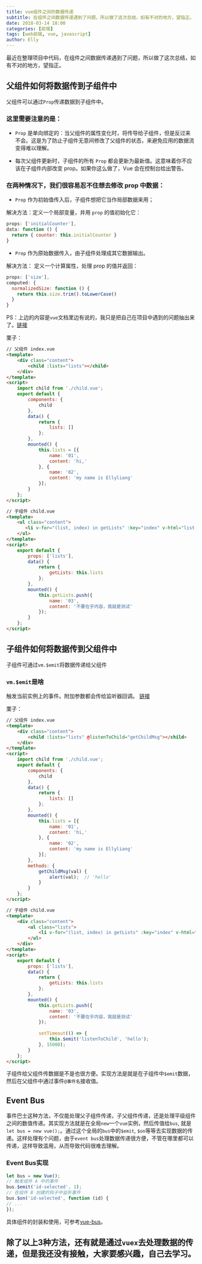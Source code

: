 ```yaml
---
title: vue组件之间的数据传递
subtitle: 在组件之间数据传递遇到了问题，所以做了这次总结，如有不对的地方，望指正。
date: 2018-03-14 18:00
categories: [前端]
tags: [web前端, vue, javascript]
author: Elly
---
```


最近在整理项目中代码，在组件之间数据传递遇到了问题，所以做了这次总结，如有不对的地方，望指正。

## 父组件如何将数据传到子组件中

父组件可以通过`Prop`传递数据到子组件中。

### 这里需要注意的是：

- `Prop` 是单向绑定的：当父组件的属性变化时，将传导给子组件，但是反过来不会。这是为了防止子组件无意间修改了父组件的状态，来避免应用的数据流变得难以理解。

- 每次父组件更新时，子组件的所有 `Prop` 都会更新为最新值。这意味着你不应该在子组件内部改变 prop。如果你这么做了，Vue 会在控制台给出警告。

<!-- more -->

### 在两种情况下，我们很容易忍不住想去修改 prop 中数据：

- `Prop` 作为初始值传入后，子组件想把它当作局部数据来用；
 
解决方法：定义一个局部变量，并用 `prop` 的值初始化它：

```js
props: ['initialCounter'],
data: function () {
  return { counter: this.initialCounter }
}    
```

- `Prop` 作为原始数据传入，由子组件处理成其它数据输出。

解决方法： 定义一个计算属性，处理 prop 的值并返回：

```js
props: ['size'],
computed: {
  normalizedSize: function () {
    return this.size.trim().toLowerCase()
  }
}
```

PS：上边的内容是`vue`文档里边有说的，我只是把自己在项目中遇到的问题抽出来了。[链接](https://cn.vuejs.org/v2/guide/components.html#Prop)


栗子：

```html
// 父组件 index.vue
<template>
    <div class="content">
        <child :lists="lists"></child>
    </div>
</template>
<script>
    import child from './child.vue';
    export default {
        components: {
            child
        },
        data() {
            return {
                lists: []
            };
        },
        mounted() {
            this.lists = [{
                name: '01',
                content: 'hi,'
            }, {
                name: '02',
                content: 'my name is Ellyliang'
            }];
        }
    };
</script>

// 子组件 child.vue
<template>
    <ul class="content">
       <li v-for="(list, index) in getLists" :key="index" v-html="list.name + list.content"></li>
    </ul>
</template>
<script>
    export default {
        props: ['lists'],
        data() {
            return {
                getLists: this.lists
            };
        },
        mounted() {
            this.getLists.push({
                name: '03',
                content: '不要在乎内容，我就是测试'
            });
        }
    };
</script>
```

## 子组件如何将数据传到父组件中

子组件可通过`vm.$emit`将数据传递给父组件

### `vm.$emit`是啥

触发当前实例上的事件。附加参数都会传给监听器回调。 [链接](https://cn.vuejs.org/v2/api/#vm-emit)

栗子：

```html
// 父组件 index.vue
<template>
    <div class="content">
        <child :lists="lists" @listenToChild="getChildMsg"></child>
    </div>
</template>
<script>
    import child from './child.vue';
    export default {
        components: {
            child
        },
        data() {
            return {
                lists: []
            };
        },
        mounted() {
            this.lists = [{
                name: '01',
                content: 'hi,'
            }, {
                name: '02',
                content: 'my name is Ellyliang'
            }];
        },
        methods: {
            getChildMsg(val) {
                alert(val);  // 'hello'
            }
        }
    };
</script>

// 子组件 child.vue
<template>
    <div class="content">
        <ul class="lists">
            <li v-for="(list, index) in getLists" :key="index" v-html="list.name + list.content"></li>
        </ul>
    </div>
</template>
<script>
    export default {
        props: ['lists'],
        data() {
            return {
                getLists: this.lists
            };
        },
        mounted() {
            this.getLists.push({
                name: '03',
                content: '不要在乎内容，我就是测试'
            });
            
            setTimeout(() => {
                this.$emit('listenToChild', 'hello');
            }, 15000);
        }
    };
</script>
```

子组件给父组件传数据是不是也很方便。实现方法是就是在子组件中`$emit`数据，然后在父组件中通过事件`@事件名`接收值。

## Event Bus

事件巴士这种方法，不仅能处理父子组件传递，子父组件传递，还是处理平级组件之间的数值传递。其实现方法就是在全局`new`一个`vue`实例，然后传值给`bus`, 就是`let bus = new vue();`。通过这个全局的`bus`中的`$emit`, `$on`等等去实现数据的传递。这样处理有个问题，由于`event bus`处理数据传递很方便，不管在哪里都可以传递，这样导致滥用，从而导致代码很难去理解。

### Event Bus实现

```js
let bus = new Vue();
// 触发组件 A 中的事件
bus.$emit('id-selected', 1);
// 在组件 B 创建的钩子中监听事件
bus.$on('id-selected', function (id) {
// ...
});
```

具体组件的封装和使用，可参考[vue-bus](https://www.npmjs.com/package/vue-bus)。

## 除了以上3种方法，还有就是通过`vuex`去处理数据的传递，但是我还没有接触，大家要感兴趣，自己去学习。


